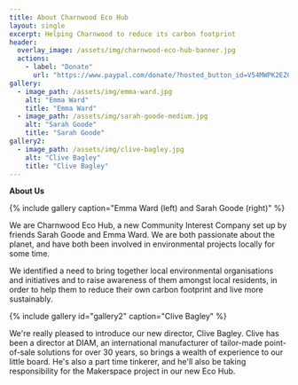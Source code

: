 ```yaml
---
title: About Charnwood Eco Hub
layout: single
excerpt: Helping Charnwood to reduce its carbon footprint
header:
  overlay_image: /assets/img/charnwood-eco-hub-banner.jpg
  actions:
    - label: "Donate"
      url: "https://www.paypal.com/donate/?hosted_button_id=V54MWPK2EZGPY"
gallery:
  - image_path: /assets/img/emma-ward.jpg
    alt: "Emma Ward"
    title: "Emma Ward"
  - image_path: /assets/img/sarah-goode-medium.jpg
    alt: "Sarah Goode"
    title: "Sarah Goode"
gallery2:
  - image_path: /assets/img/clive-bagley.jpg
    alt: "Clive Bagley"
    title: "Clive Bagley"
---
```


**About Us**

{% include gallery caption="Emma Ward (left) and Sarah Goode (right)" %}

We are Charnwood Eco Hub, a new Community Interest Company set up by friends Sarah Goode and Emma Ward.  We are both passionate about the planet, and have both been involved in environmental projects locally for some time.

We identified a need to bring together local environmental organisations and initiatives and to raise awareness of them amongst local residents, in order to help them to reduce their own carbon footprint and live more sustainably.

{% include gallery id="gallery2" caption="Clive Bagley" %}

We're really pleased to introduce our new director, Clive Bagley. Clive has been a director at DIAM, an international manufacturer of tailor-made point-of-sale solutions for over 30 years, so brings a wealth of experience to our little board. He's also a part time tinkerer, and he'll also be taking responsibility for the Makerspace project in our new Eco Hub.

